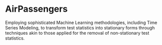 # AirPassengers
Employing sophisticated Machine Learning methodologies, including Time Series Modeling, to transform test statistics into stationary forms through techniques akin to those applied for the removal of non-stationary test statistics.
